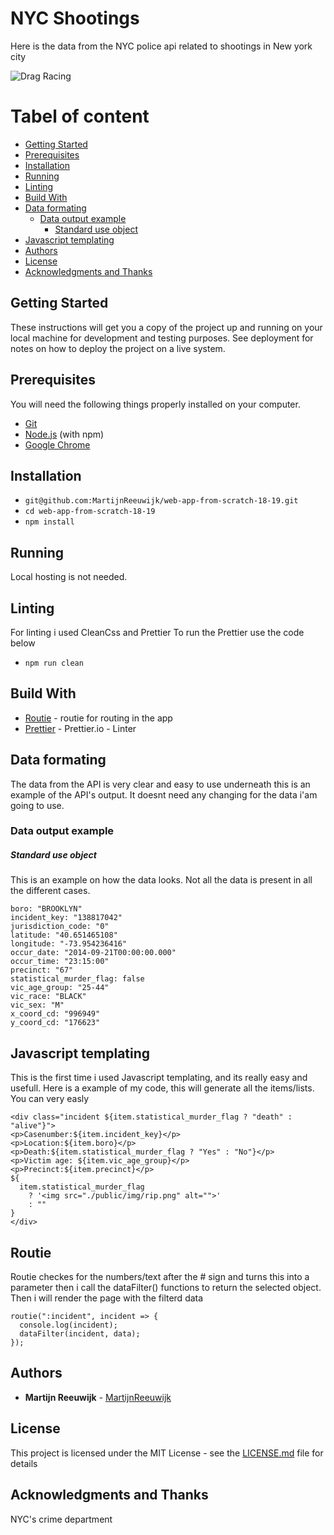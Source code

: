# NYC Shootings

Here is the data from the NYC police api related to shootings in New york city

![Drag Racing](.jpg)

# Tabel of content

- [Getting Started](#getting-started)
- [Prerequisites](#prerequisites)
- [Installation](#installation)
- [Running](#running)
- [Linting](#linting)
- [Build With](#build-with)
- [Data formating](#data-formating)
  - [Data output example](#data-output-example)
    - [Standard use object](#standard-use-object)
- [Javascript templating](#javascript-templating)
- [Authors](#authors)
- [License](#license)
- [Acknowledgments and Thanks](#acknowledgments-and-thanks)

## Getting Started

These instructions will get you a copy of the project up and running on your local machine for development and testing purposes. See deployment for notes on how to deploy the project on a live system.

## Prerequisites

You will need the following things properly installed on your computer.

- [Git](https://git-scm.com/)
- [Node.js](https://nodejs.org/) (with npm)
- [Google Chrome](https://google.com/chrome/)

## Installation

- `git@github.com:MartijnReeuwijk/web-app-from-scratch-18-19.git`
- `cd web-app-from-scratch-18-19`
- `npm install`

## Running

Local hosting is not needed.

## Linting

For linting i used CleanCss and Prettier
To run the Prettier use the code below

- `npm run clean`

## Build With

- [Routie](http://projects.jga.me/routie/) - routie for routing in the app
- [Prettier](https://prettier.io/docs/en/options.html) - Prettier.io - Linter

## Data formating

The data from the API is very clear and easy to use underneath this is an example of the API's output.
It doesnt need any changing for the data i'am going to use.

### Data output example

##### Standard use object

This is an example on how the data looks.
Not all the data is present in all the different cases.

```
boro: "BROOKLYN"
incident_key: "138817042"
jurisdiction_code: "0"
latitude: "40.651465108"
longitude: "-73.954236416"
occur_date: "2014-09-21T00:00:00.000"
occur_time: "23:15:00"
precinct: "67"
statistical_murder_flag: false
vic_age_group: "25-44"
vic_race: "BLACK"
vic_sex: "M"
x_coord_cd: "996949"
y_coord_cd: "176623"
```

## Javascript templating

This is the first time i used Javascript templating, and its really easy and usefull.
Here is a example of my code, this will generate all the items/lists.
You can very easly

```
<div class="incident ${item.statistical_murder_flag ? "death" : "alive"}">
<p>Casenumber:${item.incident_key}</p>
<p>Location:${item.boro}</p>
<p>Death:${item.statistical_murder_flag ? "Yes" : "No"}</p>
<p>Victim age: ${item.vic_age_group}</p>
<p>Precinct:${item.precinct}</p>
${
  item.statistical_murder_flag
    ? '<img src="./public/img/rip.png" alt="">'
    : ""
}
</div>
```

## Routie

Routie checkes for the numbers/text after the # sign and turns this into a parameter then i call the dataFilter() functions to return the selected object.
Then i will render the page with the filterd data

```
routie(":incident", incident => {
  console.log(incident);
  dataFilter(incident, data);
});
```

## Authors

- **Martijn Reeuwijk** - [MartijnReeuwijk](https://github.com/MartijnReeuwijk)

## License

This project is licensed under the MIT License - see the [LICENSE.md](LICENSE.md) file for details

## Acknowledgments and Thanks

NYC's crime department
